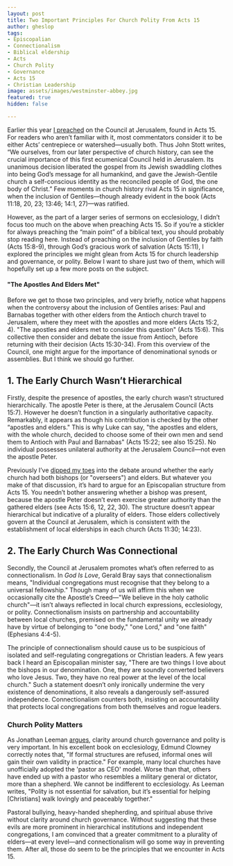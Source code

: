 ```yaml
---
layout: post
title: Two Important Principles For Church Polity From Acts 15
author: gheslop
tags:
- Episcopalian
- Connectionalism
- Biblical eldership
- Acts
- Church Polity
- Governance
- Acts 15
- Christian Leadership
image: assets/images/westminster-abbey.jpg
featured: true
hidden: false

---
```

Earlier this year [I preached](https://www.youtube.com/watch?v=0nQ6rQ2M7WA&t=1222s "The Connected Church") on the Council at Jerusalem, found in Acts 15. For readers who aren’t familiar with it, most commentators consider it to be either Acts’ centrepiece or watershed—usually both. Thus John Stott writes, “We ourselves, from our later perspective of church history, can see the crucial importance of this first ecumenical Council held in Jerusalem. Its unanimous decision liberated the gospel from its Jewish swaddling clothes into being God’s message for all humankind, and gave the Jewish-Gentile church a self-conscious identity as the reconciled people of God, the one body of Christ.” Few moments in church history rival Acts 15 in significance, when the inclusion of Gentiles—though already evident in the book (Acts 11:18, 20, 23; 13:46; 14:1, 27)—was ratified.

However, as the part of a larger series of sermons on ecclesiology, I didn’t focus too much on the above when preaching Acts 15. So if you’re a stickler for always preaching the “main point” of a biblical text, you should probably stop reading here. Instead of preaching on the inclusion of Gentiles by faith (Acts 15:8-9), through God’s gracious work of salvation (Acts 15:11), I explored the principles we might glean from Acts 15 for church leadership and governance, or polity. Below I want to share just two of them, which will hopefully set up a few more posts on the subject.

#### "The Apostles And Elders Met"

Before we get to those two principles, and very briefly, notice what happens when the controversy about the inclusion of Gentiles arises: Paul and Barnabas together with other elders from the Antioch church travel to Jerusalem, where they meet with the apostles and more elders (Acts 15:2, 4). "The apostles and elders met to consider this question" (Acts 15:6). This collective then consider and debate the issue from Antioch, before returning with their decision (Acts 15:30-34). From this overview of the Council, one might argue for the importance of denominational synods or assemblies. But I think we should go further.

## 1. The Early Church Wasn’t Hierarchical

Firstly, despite the presence of apostles, the early church wasn’t structured hierarchically. The apostle Peter is there, at the Jerusalem Council (Acts 15:7). However he doesn’t function in a singularly authoritative capacity. Remarkably, it appears as though his contribution is checked by the other “apostles and elders." This is why Luke can say, "the apostles and elders, with the whole church, decided to choose some of their own men and send them to Antioch with Paul and Barnabas" (Acts 15:22; see also 15:25). No individual possesses unilateral authority at the Jerusalem Council—not even the apostle Peter.

Previously I’ve [dipped my toes](https://rekindle.co.za/content/pastor-you-are-a-shepherd-not-a-rancher/ "Shepherds not Ranchers") into the debate around whether the early church had both bishops (or "overseers") and elders. But whatever you make of that discussion, it’s hard to argue for an Episcopalian structure from Acts 15. You needn’t bother answering whether a bishop was present, because the apostle Peter doesn’t even exercise greater authority than the gathered elders (see Acts 15:6, 12, 22, 30). The structure doesn’t appear hierarchical but indicative of a plurality of elders. Those elders collectively govern at the Council at Jerusalem, which is consistent with the establishment of local elderships in each church (Acts 11:30; 14:23).

## 2. The Early Church Was Connectional

Secondly, the Council at Jerusalem promotes what’s often referred to as connectionalism. In _God Is Love_, Gerald Bray says that connectionalism means, "Individual congregations must recognise that they belong to a universal fellowship." Though many of us will affirm this when we occasionally cite the Apostle’s Creed—"We believe in the holy catholic church"—it isn’t always reflected in local church expressions, ecclesiology, or polity. Connectionalism insists on partnership and accountability between local churches, premised on the fundamental unity we already have by virtue of belonging to "one body," "one Lord," and "one faith" (Ephesians 4:4-5).

The principle of connectionalism should cause us to be suspicious of isolated and self-regulating congregations or Christian leaders. A few years back I heard an Episcopalian minister say, "There are two things I love about the bishops in our denomination. One, they are soundly converted believers who love Jesus. Two, they have no real power at the level of the local church." Such a statement doesn’t only ironically undermine the very existence of denominations, it also reveals a dangerously self-assured independence. Connectionalism counters both, insisting on accountability that protects local congregations from both themselves and rogue leaders.

### Church Polity Matters

As Jonathan Leeman [argues](https://www.9marks.org/article/an-ecclesiological-take-on-the-rise-and-fall-of-mars-hill/ "Ecclesiology and Mars Hill"), clarity around church governance and polity is very important. In his excellent book on ecclesiology, Edmund Clowney correctly notes that, "If formal structures are refused, informal ones will gain their own validity in practice." For example, many local churches have unofficially adopted the 'pastor as CEO' model. Worse than that, others have ended up with a pastor who resembles a military general or dictator, more than a shepherd. We cannot be indifferent to ecclesiology. As Leeman writes, "Polity is not essential for salvation, but it’s essential for helping \[Christians\] walk lovingly and peaceably together."

Pastoral bullying, heavy-handed shepherding, and spiritual abuse thrive without clarity around church governance. Without suggesting that these evils are more prominent in hierarchical institutions and independent congregations, I am convinced that a greater commitment to a plurality of elders—at every level—and connectionalism will go some way in preventing them. After all, those do seem to be the principles that we encounter in Acts 15.